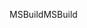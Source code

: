 <span data-ttu-id="24bbb-101">MSBuild</span><span class="sxs-lookup"><span data-stu-id="24bbb-101">MSBuild</span></span>